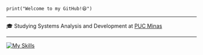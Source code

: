 `print("Welcome to my GitHub!😆")`

---

🎓 Studying Systems Analysis and Development at [PUC Minas](https://www.pucminas.br/destaques/Paginas/default.aspx)

---

[![My Skills](https://skillicons.dev/icons?i=js,html,css,wasm)](https://skillicons.dev)
